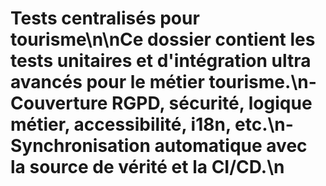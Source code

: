 # Tests centralisés pour tourisme\n\nCe dossier contient les tests unitaires et d'intégration ultra avancés pour le métier tourisme.\n- Couverture RGPD, sécurité, logique métier, accessibilité, i18n, etc.\n- Synchronisation automatique avec la source de vérité et la CI/CD.\n
